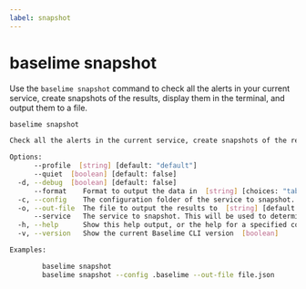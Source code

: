 ```yaml
---
label: snapshot
---
```


# baselime snapshot

Use the `baselime snapshot` command to check all the alerts in your current service, create snapshots of the results, display them in the terminal, and output them to a file.

```bash :icon-terminal: terminal
baselime snapshot

Check all the alerts in the current service, create snapshots of the results, displays the results in the terminal, and outputs them to a file

Options:
      --profile  [string] [default: "default"]
      --quiet  [boolean] [default: false]
  -d, --debug  [boolean] [default: false]
      --format    Format to output the data in  [string] [choices: "table", "json"] [default: "table"]
  -c, --config    The configuration folder of the service to snapshot. Defaults to the service specified in the .baselime folder, if it exists.  [string] [default: ".baselime"]
  -o, --out-file  The file to output the results to  [string] [default: "baselime-snapshot.json"]
      --service   The service to snapshot. This will be used to determine the service if no service is provided.  [string]
  -h, --help      Show this help output, or the help for a specified command or subcommand  [boolean]
  -v, --version   Show the current Baselime CLI version  [boolean]

Examples:

        baselime snapshot
        baselime snapshot --config .baselime --out-file file.json

```
